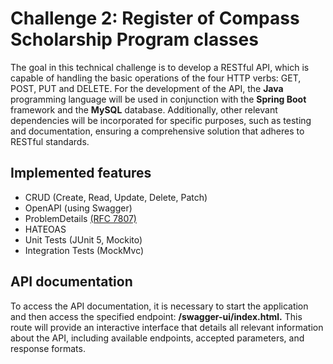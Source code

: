 # Challenge 2: Register of Compass Scholarship Program classes

The goal in this technical challenge is to develop a RESTful API, which is capable of handling the basic operations of the four HTTP verbs: GET, POST, PUT and DELETE. For the development of the API, the **Java** programming language will be used in conjunction with the **Spring Boot** framework and the **MySQL** database. Additionally, other relevant dependencies will be incorporated for specific purposes, such as testing and documentation, ensuring a comprehensive solution that adheres to RESTful standards.
## Implemented features

* CRUD (Create, Read, Update, Delete, Patch)  
* OpenAPI (using Swagger)  
* ProblemDetails [(RFC 7807)](https://datatracker.ietf.org/doc/html/rfc7807)  
* HATEOAS  
* Unit Tests (JUnit 5, Mockito)  
* Integration Tests (MockMvc)  

## API documentation
To access the API documentation, it is necessary to start the application and then access the specified endpoint: **/swagger-ui/index.html.** This route will provide an interactive interface that details all relevant information about the API, including available endpoints, accepted parameters, and response formats.
